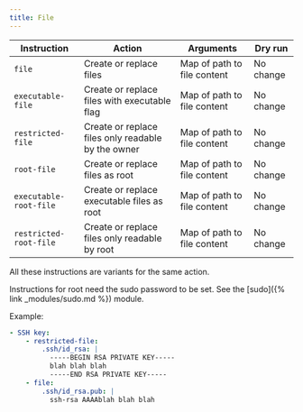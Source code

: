```yaml
---
title: File
---
```


| Instruction            | Action                                             | Arguments                   | Dry run   |
| ---------------------- | -------------------------------------------------- | --------------------------- | --------- |
| `file`                 | Create or replace files                            | Map of path to file content | No change |
| `executable-file`      | Create or replace files with executable flag       | Map of path to file content | No change |
| `restricted-file`      | Create or replace files only readable by the owner | Map of path to file content | No change |
| `root-file`            | Create or replace files as root                    | Map of path to file content | No change |
| `executable-root-file` | Create or replace executable files as root         | Map of path to file content | No change |
| `restricted-root-file` | Create or replace files only readable by root      | Map of path to file content | No change |

All these instructions are variants for the same action.

Instructions for root need the sudo password to be set. See the [sudo]({% link _modules/sudo.md %}) module.

Example:

```yaml
- SSH key:
    - restricted-file:
        .ssh/id_rsa: |
          -----BEGIN RSA PRIVATE KEY-----
          blah blah blah
          -----END RSA PRIVATE KEY-----
    - file:
        .ssh/id_rsa.pub: |
          ssh-rsa AAAAblah blah blah
```
